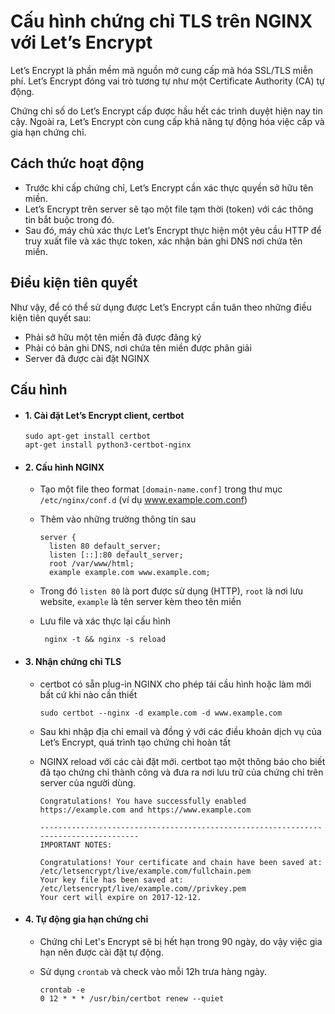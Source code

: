 # Cấu hình chứng chỉ TLS trên NGINX với Let’s Encrypt
Let’s Encrypt là phần mềm mã nguồn mở cung cấp mã hóa SSL/TLS miễn phí. Let’s Encrypt đóng vai trò tương tự như một Certificate Authority (CA) tự động.

Chứng chỉ số do Let’s Encrypt cấp được hầu hết các trình duyệt hiện nay tin cậy. Ngoài ra, Let’s Encrypt còn cung cấp khả năng tự động hóa việc cấp và gia hạn chứng chỉ.

## Cách thức hoạt động
- Trước khi cấp chứng chỉ, Let’s Encrypt cần xác thực quyền sở hữu tên miền.
- Let’s Encrypt trên server sẽ tạo một file tạm thời (token) với các thông tin bắt buộc trong đó.
- Sau đó, máy chủ xác thực Let’s Encrypt thực hiện một yêu cầu HTTP để truy xuất file và xác thực token, xác nhận bản ghi DNS nơi chứa tên miền.

## Điều kiện tiên quyết
Như vậy, để có thể sử dụng được Let’s Encrypt cần tuân theo những điều kiện tiên quyết sau:
- Phải sở hữu một tên miền đã được đăng ký
- Phải có bản ghi DNS, nơi chứa tên miền được phân giải
- Server đã được cài đặt NGINX

## Cấu hình
- #### 1. Cài đặt Let’s Encrypt client, certbot

      sudo apt-get install certbot
      apt-get install python3-certbot-nginx

- #### 2. Cấu hình NGINX
  - Tạo một file theo format `[domain‑name.conf]` trong thư mục `/etc/nginx/conf.d` (ví dụ www.example.com.conf)
  - Thêm vào những trường thông tin sau

        server {
          listen 80 default_server;
          listen [::]:80 default_server;
          root /var/www/html;
          example example.com www.example.com;
          
   - Trong đó `listen 80` là port được sử dụng (HTTP), `root` là nơi lưu website, `example` là tên server kèm theo tên miền
   - Lưu file và xác thực lại cấu hình
   
          nginx -t && nginx -s reload

- #### 3. Nhận chứng chỉ TLS
  - certbot có sẵn plug-in NGINX cho phép tái cầu hình hoặc làm mới bất cứ khi nào cần thiết
           
        sudo certbot --nginx -d example.com -d www.example.com
        
  - Sau khi nhập địa chỉ email và đồng ý với các điều khoản dịch vụ của Let’s Encrypt, quá trình tạo chứng chỉ hoàn tất
  - NGINX reload với các cài đặt mới. certbot tạo một thông báo cho biết đã tạo chứng chỉ thành công và đưa ra nơi lưu trữ của chứng chỉ trên server của người dùng.
        
        Congratulations! You have successfully enabled https://example.com and https://www.example.com 

        -------------------------------------------------------------------------------------
        IMPORTANT NOTES: 

        Congratulations! Your certificate and chain have been saved at: 
        /etc/letsencrypt/live/example.com/fullchain.pem 
        Your key file has been saved at: 
        /etc/letsencrypt/live/example.com//privkey.pem
        Your cert will expire on 2017-12-12.
        
- #### 4. Tự động gia hạn chứng chỉ
  - Chứng chỉ Let's Encrypt sẽ bị hết hạn trong 90 ngày, do vậy việc gia hạn nên được cài đặt tự động.
  - Sử dụng `crontab` và check vào mỗi 12h trưa hàng ngày.
         
        crontab -e
        0 12 * * * /usr/bin/certbot renew --quiet  
